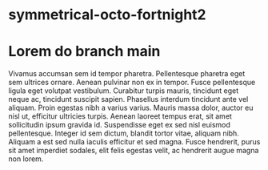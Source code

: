 # symmetrical-octo-fortnight2

# Lorem do branch main
Vivamus accumsan sem id tempor pharetra. Pellentesque pharetra eget sem ultrices ornare. Aenean pulvinar non ex in tempor. Fusce pellentesque ligula eget volutpat vestibulum. Curabitur turpis mauris, tincidunt eget neque ac, tincidunt suscipit sapien. Phasellus interdum tincidunt ante vel aliquam. Proin egestas nibh a varius varius. Mauris massa dolor, auctor eu nisl ut, efficitur ultricies turpis. Aenean laoreet tempus erat, sit amet sollicitudin ipsum gravida id. Suspendisse eget ex sed nisl euismod pellentesque. Integer id sem dictum, blandit tortor vitae, aliquam nibh. Aliquam a est sed nulla iaculis efficitur et sed magna. Fusce hendrerit, purus sit amet imperdiet sodales, elit felis egestas velit, ac hendrerit augue magna non lorem.